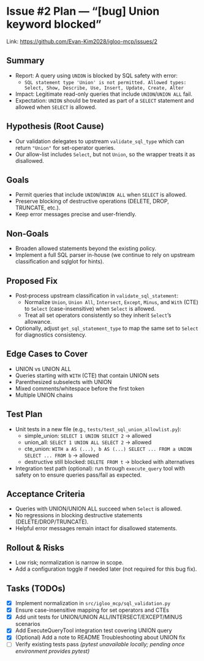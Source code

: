 # Issue #2 Plan — “[bug] Union keyword blocked”

Link: https://github.com/Evan-Kim2028/igloo-mcp/issues/2

## Summary
- Report: A query using `UNION` is blocked by SQL safety with error:
  - `SQL statement type 'Union' is not permitted. Allowed types: Select, Show, Describe, Use, Insert, Update, Create, Alter`
- Impact: Legitimate read-only queries that include `UNION`/`UNION ALL` fail.
- Expectation: `UNION` should be treated as part of a `SELECT` statement and allowed when `SELECT` is allowed.

## Hypothesis (Root Cause)
- Our validation delegates to upstream `validate_sql_type` which can return `"Union"` for set-operator queries.
- Our allow-list includes `Select`, but not `Union`, so the wrapper treats it as disallowed.

## Goals
- Permit queries that include `UNION`/`UNION ALL` when `SELECT` is allowed.
- Preserve blocking of destructive operations (DELETE, DROP, TRUNCATE, etc.).
- Keep error messages precise and user-friendly.

## Non‑Goals
- Broaden allowed statements beyond the existing policy.
- Implement a full SQL parser in-house (we continue to rely on upstream classification and sqlglot for hints).

## Proposed Fix
- Post‑process upstream classification in `validate_sql_statement`:
  - Normalize `Union`, `Union All`, `Intersect`, `Except`, `Minus`, and `With` (CTE) to `Select` (case-insensitive) when `Select` is allowed.
  - Treat all set operators consistently so they inherit `Select`’s allowance.
- Optionally, adjust `get_sql_statement_type` to map the same set to `Select` for diagnostics consistency.

## Edge Cases to Cover
- UNION vs UNION ALL
- Queries starting with `WITH` (CTE) that contain UNION sets
- Parenthesized subselects with UNION
- Mixed comments/whitespace before the first token
- Multiple UNION chains

## Test Plan
- Unit tests in a new file (e.g., `tests/test_sql_union_allowlist.py`):
  - simple_union: `SELECT 1 UNION SELECT 2` → allowed
  - union_all: `SELECT 1 UNION ALL SELECT 2` → allowed
  - cte_union: `WITH a AS (...), b AS (...) SELECT ... FROM a UNION SELECT ... FROM b` → allowed
  - destructive still blocked: `DELETE FROM t` → blocked with alternatives
- Integration test path (optional): run through `execute_query` tool with safety on to ensure queries pass/fail as expected.

## Acceptance Criteria
- Queries with UNION/UNION ALL succeed when `Select` is allowed.
- No regressions in blocking destructive statements (DELETE/DROP/TRUNCATE).
- Helpful error messages remain intact for disallowed statements.

## Rollout & Risks
- Low risk; normalization is narrow in scope.
- Add a configuration toggle if needed later (not required for this bug fix).

## Tasks (TODOs)
- [x] Implement normalization in `src/igloo_mcp/sql_validation.py`
- [x] Ensure case-insensitive mapping for set operators and CTEs
- [x] Add unit tests for UNION/UNION ALL/INTERSECT/EXCEPT/MINUS scenarios
- [x] Add ExecuteQueryTool integration test covering UNION query
- [x] (Optional) Add a note to README Troubleshooting about UNION fix
- [ ] Verify existing tests pass *(pytest unavailable locally; pending once environment provides pytest)*
